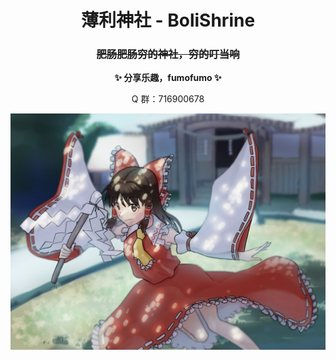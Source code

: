 <h1 align=center>薄利神社 - BoliShrine</h1>
<h3 align=center><s>肥肠肥肠穷的神社，穷的叮当响</s></h3>
<p align=center><b>✨ 分享乐趣，fumofumo ✨</b></p>
<p align=center>Q 群：716900678</p>
<p align=center>

  <img src="./mainpicture.jpg">
